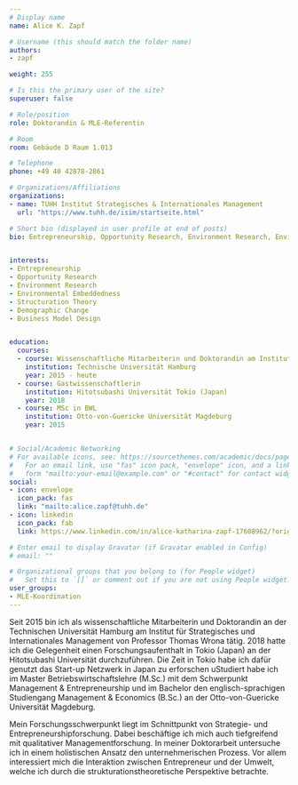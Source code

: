 ```yaml
---
# Display name
name: Alice K. Zapf

# Username (this should match the folder name)
authors:
- zapf

weight: 255

# Is this the primary user of the site?
superuser: false

# Role/position
role: Doktorandin & MLE-Referentin

# Room
room: Gebäude D Raum 1.013

# Telephone
phone: +49 40 42878-2861

# Organizations/Affiliations
organizations:
- name: TUHH Institut Strategisches & Internationales Management
  url: "https://www.tuhh.de/isim/startseite.html"

# Short bio (displayed in user profile at end of posts)
bio: Entrepreneurship, Opportunity Research, Environment Research, Environmental Embeddedness, Structuration Theory, Demographic Change, Business Model Design


interests:
- Entrepreneurship
- Opportunity Research
- Environment Research
- Environmental Embeddedness
- Structuration Theory
- Demographic Change
- Business Model Design


education:
  courses:
  - course: Wissenschaftliche Mitarbeiterin und Doktorandin am Institut für Strategisches & Internationales Management
    institution: Technische Universität Hamburg
    year: 2015 - heute
  - course: Gastwissenschaftlerin
    institution: Hitotsubashi Universität Tokio (Japan)
    year: 2018
  - course: MSc in BWL
    institution: Otto-von-Guericke Universität Magdeburg
    year: 2015


# Social/Academic Networking
# For available icons, see: https://sourcethemes.com/academic/docs/page-builder/#icons
#   For an email link, use "fas" icon pack, "envelope" icon, and a link in the
#   form "mailto:your-email@example.com" or "#contact" for contact widget.
social:
- icon: envelope
  icon_pack: fas
  link: "mailto:alice.zapf@tuhh.de"
- icon: linkedin
  icon_pack: fab
  link: https://www.linkedin.com/in/alice-katharina-zapf-17608962/?originalSubdomain=de

# Enter email to display Gravatar (if Gravatar enabled in Config)
# email: ""

# Organizational groups that you belong to (for People widget)
#   Set this to `[]` or comment out if you are not using People widget.
user_groups:
- MLE-Koordination
---
```


Seit 2015 bin ich als wissenschaftliche Mitarbeiterin und Doktorandin an der Technischen Universität Hamburg am Institut für Strategisches und Internationales Management von Professor Thomas Wrona tätig. 2018 hatte ich die Gelegenheit einen Forschungsaufenthalt in Tokio (Japan) an der Hitotsubashi Universität durchzuführen. Die Zeit in Tokio habe ich dafür genutzt das Start-up Netzwerk in Japan zu erforschen uStudiert habe ich im Master Betriebswirtschaftslehre (M.Sc.) mit dem Schwerpunkt Management & Entrepreneurship und im Bachelor den englisch-sprachigen Studiengang Management & Economics (B.Sc.) an der Otto-von-Guericke Universität Magdeburg.

Mein Forschungsschwerpunkt liegt im Schnittpunkt von Strategie- und Entrepreneurshipforschung. Dabei beschäftige ich mich auch tiefgreifend mit qualitativer Managementforschung. In meiner Doktorarbeit untersuche ich in einem holistischen Ansatz den unternehmerischen Prozess. Vor allem interessiert mich die Interaktion zwischen Entrepreneur und der Umwelt, welche ich durch die strukturationstheoretische Perspektive betrachte. 

